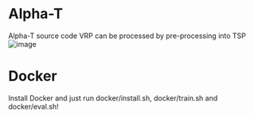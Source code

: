 # Alpha-T
Alpha-T source code
VRP can be processed by pre-processing into TSP
![image](https://github.com/wangqi798252101/Alpha-T/edit/main/README.md/)
# Docker
Install Docker and just run docker/install.sh, docker/train.sh and docker/eval.sh!
